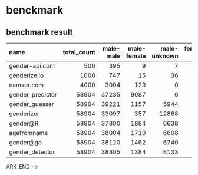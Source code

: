 
# benckmark

## benchmark result

<!-- BENCHMARK_START -->
| name             |   total_count |   male-male |   male-female |   male-unknown |   female-male |   female-female |   female-unknown |   accuracy1 |   accuracy2 |   score1 |    score2 |   score3 |      score4 |
|:-----------------|--------------:|------------:|--------------:|---------------:|--------------:|----------------:|-----------------:|------------:|------------:|---------:|----------:|---------:|------------:|
| gender-api.com   |           500 |         395 |             9 |              7 |            13 |              75 |                1 |    0.94     |    0.955285 | 0.06     | 0.0447154 | 0.016    | -0.00813008 |
| genderize.io     |          1000 |         747 |            15 |             36 |            17 |             179 |                6 |    0.926    |    0.966597 | 0.074    | 0.0334029 | 0.042    | -0.00208768 |
| namsor.com       |          4000 |        3004 |           129 |              0 |            59 |             808 |                0 |    0.953    |    0.953    | 0.047    | 0.047     | 0        |  0.0175     |
| gender_predictor |         58904 |       37235 |          9087 |              0 |          3014 |            9568 |                0 |    0.794564 |    0.794564 | 0.205436 | 0.205436  | 0        |  0.1031     |
| gender_guesser   |         58904 |       39221 |          1157 |           5944 |           484 |           10158 |             1940 |    0.838296 |    0.967836 | 0.161704 | 0.0321639 | 0.133845 |  0.0131909  |
| genderizer       |         58904 |       33097 |           357 |          12868 |           553 |            8740 |             3289 |    0.710257 |    0.978712 | 0.289743 | 0.021288  | 0.274294 | -0.00458512 |
| gender@R         |         58904 |       37800 |          1884 |           6638 |           480 |           10405 |             1697 |    0.818365 |    0.953252 | 0.181635 | 0.046748  | 0.141501 |  0.027764   |
| agefromname      |         58904 |       38004 |          1710 |           6608 |           487 |            7716 |             4379 |    0.776178 |    0.95415  | 0.223822 | 0.0458501 | 0.186524 |  0.0255233  |
| gender@go        |         58904 |       38120 |          1462 |           6740 |           596 |           10277 |             1709 |    0.821625 |    0.959211 | 0.178375 | 0.0407888 | 0.143437 |  0.0171638  |
| gender_detector  |         58904 |       38805 |          1384 |           6133 |           468 |           10168 |             1946 |    0.831404 |    0.963561 | 0.168596 | 0.0364388 | 0.137155 |  0.0180226  |
<!-- BENCHMARK_END -->
ARK_END -->
